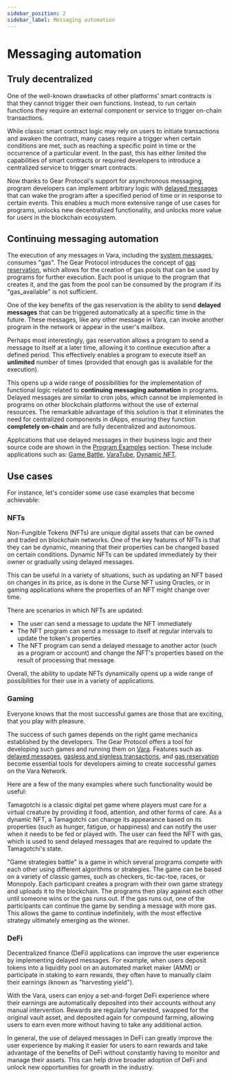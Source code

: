 ```yaml
---
sidebar_position: 2
sidebar_label: Messaging automation
---
```


# Messaging automation

## Truly decentralized

One of the well-known drawbacks of other platforms' smart contracts is that they cannot trigger their own functions. Instead, to run certain functions they require an external component or service to trigger on-chain transactions.

While classic smart contract logic may rely on users to initiate transactions and awaken the contract, many cases require a trigger when certain conditions are met, such as reaching a specific point in time or the occurrence of a particular event. In the past, this has either limited the capabilities of smart contracts or required developers to introduce a centralized service to trigger smart contracts.

Now thanks to Gear Protocol's support for asynchronous messaging, program developers can implement arbitrary logic with [delayed messages](/docs/build/gstd/delayed-messages.md) that can wake the program after a specified period of time or in response to certain events. This enables a much more extensive range of use cases for programs, unlocks new decentralized functionality, and unlocks more value for users in the blockchain ecosystem.

## Continuing messaging automation

The execution of any messages in Vara, including the [system messages](/docs/build/gstd/system-signals.md), consumes "gas". The Gear Protocol introduces the concept of [gas reservation](/docs/build/gstd/gas-reservation.md), which allows for the creation of gas pools that can be used by programs for further execution. Each pool is unique to the program that creates it, and the gas from the pool can be consumed by the program if its "gas_available" is not sufficient.

One of the key benefits of the gas reservation is the ability to send **delayed messages** that can be triggered automatically at a specific time in the future. These messages, like any other message in Vara, can invoke another program in the network or appear in the user's mailbox.

Perhaps most interestingly, gas reservation allows a program to send a message to itself at a later time, allowing it to continue execution after a defined period. This effectively enables a program to execute itself an **unlimited** number of times (provided that enough gas is available for the execution).

This opens up a wide range of possibilities for the implementation of functional logic related to **continuing messaging automation** in programs. Delayed messages are similar to cron jobs, which cannot be implemented in programs on other blockchain platforms without the use of external resources. The remarkable advantage of this solution is that it eliminates the need for centralized components in dApps, ensuring they function **completely on-chain** and are fully decentralized and autonomous.

Applications that use delayed messages in their business logic and their source code are shown in the [Program Examples](/examples/examples.mdx) section. These include applications such as: [Game Battle](/examples/Gaming/battle.md), [VaraTube](/examples/Infra/varatube.md), [Dynamic NFT](/examples/NFTs/dynamic-nft.md).

## Use cases

For instance, let's consider some use case examples that become achievable:

### NFTs

Non-Fungible Tokens (NFTs) are unique digital assets that can be owned and traded on blockchain networks. One of the key features of NFTs is that they can be dynamic, meaning that their properties can be changed based on certain conditions. Dynamic NFTs can be updated immediately by their owner or gradually using delayed messages.

This can be useful in a variety of situations, such as updating an NFT based on changes in its price, as is done in the Curse NFT using Oracles, or in gaming applications where the properties of an NFT might change over time.

There are scenarios in which NFTs are updated:
- The user can send a message to update the NFT immediately
- The NFT program can send a message to itself at regular intervals to update the token's properties
- The NFT program can send a delayed message to another actor (such as a program or account) and change the NFT's properties based on the result of processing that message.

Overall, the ability to update NFTs dynamically opens up a wide range of possibilities for their use in a variety of applications.

### Gaming

Everyone knows that the most successful games are those that are exciting, that you play with pleasure.

The success of such games depends on the right game mechanics established by the developers. The Gear Protocol offers a tool for developing such games and running them on [Vara](https://vara.network/). Features such as [delayed messages](/docs/build/gstd/delayed-messages.md), [gasless and signless transactions](/docs/api/vouchers.md), and [gas reservation](/docs/build/gstd/gas-reservation.md) become essential tools for developers aiming to create successful games on the Vara Network.

Here are a few of the many examples where such functionality would be useful:

Tamagotchi is a classic digital pet game where players must care for a virtual creature by providing it food, attention, and other forms of care. As a dynamic NFT, a Tamagotchi can change its appearance based on its properties (such as hunger, fatigue, or happiness) and can notify the user when it needs to be fed or played with. The user can feed the NFT with gas, which is used to send delayed messages that are required to update the Tamagotchi's state.

"Game strategies battle" is a game in which several programs compete with each other using different algorithms or strategies. The game can be based on a variety of classic games, such as checkers, tic-tac-toe, races, or Monopoly. Each participant creates a program with their own game strategy and uploads it to the blockchain. The programs then play against each other until someone wins or the gas runs out. If the gas runs out, one of the participants can continue the game by sending a message with more gas. This allows the game to continue indefinitely, with the most effective strategy ultimately emerging as the winner.

### DeFi

Decentralized finance (DeFi) applications can improve the user experience by implementing delayed messages. For example, when users deposit tokens into a liquidity pool on an automated market maker (AMM) or participate in staking to earn rewards, they often have to manually claim their earnings (known as "harvesting yield").

With the Vara, users can enjoy a set-and-forget DeFi experience where their earnings are automatically deposited into their accounts without any manual intervention. Rewards are regularly harvested, swapped for the original vault asset, and deposited again for compound farming, allowing users to earn even more without having to take any additional action.

In general, the use of delayed messages in DeFi can greatly improve the user experience by making it easier for users to earn rewards and take advantage of the benefits of DeFi without constantly having to monitor and manage their assets. This can help drive broader adoption of DeFi and unlock new opportunities for growth in the industry.
